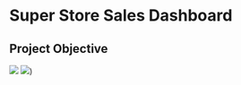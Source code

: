 # Super Store Sales Dashboard

## Project Objective 
![](https://github.com/priya606/PROJECTS/assets/72040405/5e835baa-805f-459b-9efc-0404dc0a11b8)
![](https://github.com/priya606/PROJECTS/assets/72040405/917c80b4-da9e-4bea-ab1d-df7d8061b4f5))
